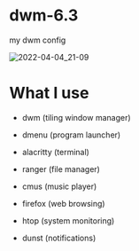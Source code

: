 # dwm-6.3
my dwm config

![2022-04-04_21-09](https://user-images.githubusercontent.com/95656575/161614927-2898e006-6c93-491c-b884-96c1e37352b6.png)

# What I use

- dwm (tiling window manager)
  
- dmenu (program launcher)
  
- alacritty (terminal)
  
- ranger (file manager)
  
- cmus (music player)
  
- firefox (web browsing)
  
- htop (system monitoring)
  
- dunst (notifications)
